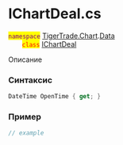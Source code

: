 
# IChartDeal.cs
<mark style="color:purple;">`namespace`</mark> [TigerTrade.Chart](../../../../TigerTrade.Chart.md).[Data](../../../../TigerTrade.Chart/Data.md)  
&nbsp;&nbsp;&nbsp;&nbsp;&nbsp;&nbsp;&nbsp;<mark style="color:red;">`class`</mark> [IChartDeal](../../IChartDeal.cs.md)

Описание

### Синтаксис
```csharp
DateTime OpenTime { get; }
```
### Пример  
```csharp
// example
```
